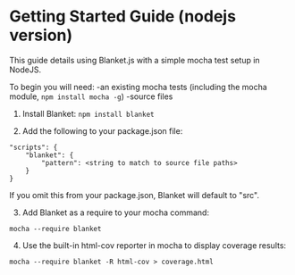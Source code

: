 # Getting Started Guide (nodejs version)

This guide details using Blanket.js with a simple mocha test setup in NodeJS.

To begin you will need:
-an existing mocha tests (including the mocha module, `npm install mocha -g`)
-source files

1. Install Blanket: `npm install blanket`

2. Add the following to your package.json file:

```
"scripts": {
    "blanket": {
        "pattern": <string to match to source file paths>
    }
}
```

If you omit this from your package.json, Blanket will default to "src".

3. Add Blanket as a require to your mocha command:

```mocha --require blanket```

4. Use the built-in html-cov reporter in mocha to display coverage results:

```mocha --require blanket -R html-cov > coverage.html```

